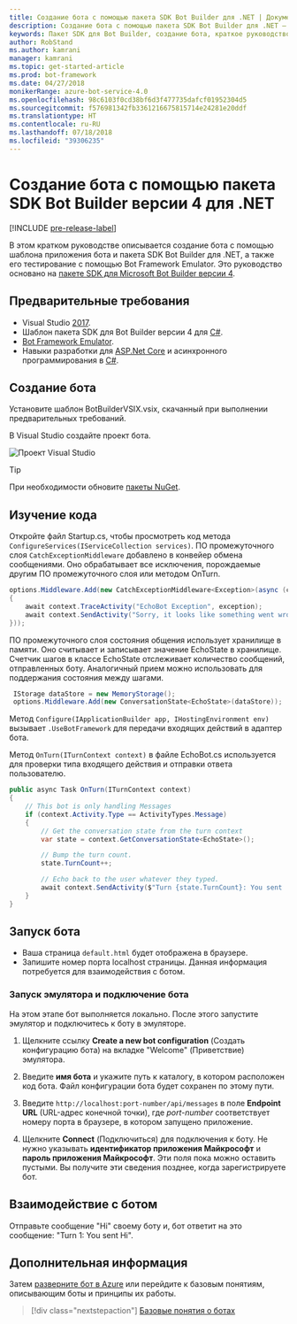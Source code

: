 ```yaml
---
title: Создание бота с помощью пакета SDK Bot Builder для .NET | Документация Майкрософт
description: Создание бота с помощью пакета SDK Bot Builder для .NET — мощной платформы для создания ботов.
keywords: Пакет SDK для Bot Builder, создание бота, краткое руководство, .NET, приступая к работе
author: RobStand
ms.author: kamrani
manager: kamrani
ms.topic: get-started-article
ms.prod: bot-framework
ms.date: 04/27/2018
monikerRange: azure-bot-service-4.0
ms.openlocfilehash: 98c6103f0cd38bf6d3f477735dafcf01952304d5
ms.sourcegitcommit: f576981342fb3361216675815714e24281e20ddf
ms.translationtype: HT
ms.contentlocale: ru-RU
ms.lasthandoff: 07/18/2018
ms.locfileid: "39306235"
---
```

# <a name="create-a-bot-with-the-bot-builder-sdk-v4-for-net"></a>Создание бота с помощью пакета SDK Bot Builder версии 4 для .NET
[!INCLUDE [pre-release-label](../includes/pre-release-label.md)]

В этом кратком руководстве описывается создание бота с помощью шаблона приложения бота и пакета SDK Bot Builder для .NET, а также его тестирование с помощью Bot Framework Emulator. Это руководство основано на [пакете SDK для Microsoft Bot Builder версии 4](https://github.com/Microsoft/botbuilder-dotnet).

## <a name="prerequisites"></a>Предварительные требования
- Visual Studio [2017](https://www.visualstudio.com/downloads).
- Шаблон пакета SDK для Bot Builder версии 4 для [C#](https://marketplace.visualstudio.com/items?itemName=BotBuilder.botbuilderv4).
- [Bot Framework Emulator](https://github.com/Microsoft/BotFramework-Emulator/releases).
- Навыки разработки для [ASP.Net Core](https://docs.microsoft.com/aspnet/core/) и асинхронного программирования в [C#](https://docs.microsoft.com/en-us/dotnet/csharp/programming-guide/concepts/async/index).

## <a name="create-a-bot"></a>Создание бота
Установите шаблон BotBuilderVSIX.vsix, скачанный при выполнении предварительных требований. 

В Visual Studio создайте проект бота.

![Проект Visual Studio](../media/azure-bot-quickstarts/bot-builder-dotnet-project.png)

> [!TIP] 
> При необходимости обновите [пакеты NuGet](https://docs.microsoft.com/en-us/nuget/quickstart/install-and-use-a-package-in-visual-studio).

## <a name="explore-code"></a>Изучение кода
Откройте файл Startup.cs, чтобы просмотреть код метода `ConfigureServices(IServiceCollection services)`. ПО промежуточного слоя `CatchExceptionMiddleware` добавлено в конвейер обмена сообщениями. Оно обрабатывает все исключения, порождаемые другим ПО промежуточного слоя или методом OnTurn. 

```cs
options.Middleware.Add(new CatchExceptionMiddleware<Exception>(async (context, exception) =>
{
    await context.TraceActivity("EchoBot Exception", exception);
    await context.SendActivity("Sorry, it looks like something went wrong!");
}));
```

ПО промежуточного слоя состояния общения использует хранилище в памяти. Оно считывает и записывает значение EchoState в хранилище.  Счетчик шагов в классе EchoState отслеживает количество сообщений, отправленных боту. Аналогичный прием можно использовать для поддержания состояния между шагами.

```cs
 IStorage dataStore = new MemoryStorage();
 options.Middleware.Add(new ConversationState<EchoState>(dataStore));
```

Метод `Configure(IApplicationBuilder app, IHostingEnvironment env)` вызывает `.UseBotFramework` для передачи входящих действий в адаптер бота. 

Метод `OnTurn(ITurnContext context)` в файле EchoBot.cs используется для проверки типа входящего действия и отправки ответа пользователю. 

```cs
public async Task OnTurn(ITurnContext context)
{
    // This bot is only handling Messages
    if (context.Activity.Type == ActivityTypes.Message)
    {
        // Get the conversation state from the turn context
        var state = context.GetConversationState<EchoState>();

        // Bump the turn count. 
        state.TurnCount++;

        // Echo back to the user whatever they typed.
        await context.SendActivity($"Turn {state.TurnCount}: You sent '{context.Activity.Text}'");
    }
}
```
## <a name="start-your-bot"></a>Запуск бота

- Ваша страница `default.html` будет отображена в браузере.
- Запишите номер порта localhost страницы. Данная информация потребуется для взаимодействия с ботом.

### <a name="start-the-emulator-and-connect-your-bot"></a>Запуск эмулятора и подключение бота

На этом этапе бот выполняется локально.
После этого запустите эмулятор и подключитесь к боту в эмуляторе.

1. Щелкните ссылку **Create a new bot configuration** (Создать конфигурацию бота) на вкладке "Welcome" (Приветствие) эмулятора. 

2. Введите **имя бота** и укажите путь к каталогу, в котором расположен код бота. Файл конфигурации бота будет сохранен по этому пути.

3. Введите `http://localhost:port-number/api/messages` в поле **Endpoint URL** (URL-адрес конечной точки), где *port-number* соответствует номеру порта в браузере, в котором запущено приложение.

4. Щелкните **Connect** (Подключиться) для подключения к боту. Не нужно указывать **идентификатор приложения Майкрософт** и **пароль приложения Майкрософт**. Эти поля пока можно оставить пустыми. Вы получите эти сведения позднее, когда зарегистрируете бот.

## <a name="interact-with-your-bot"></a>Взаимодействие с ботом

Отправьте сообщение "Hi" своему боту и, бот ответит на это сообщение: "Turn 1: You sent Hi".

## <a name="next-steps"></a>Дополнительная информация

Затем [разверните бот в Azure](../bot-builder-howto-deploy-azure.md) или перейдите к базовым понятиям, описывающим боты и принципы их работы.

> [!div class="nextstepaction"]
> [Базовые понятия о ботах](../v4sdk/bot-builder-basics.md)
